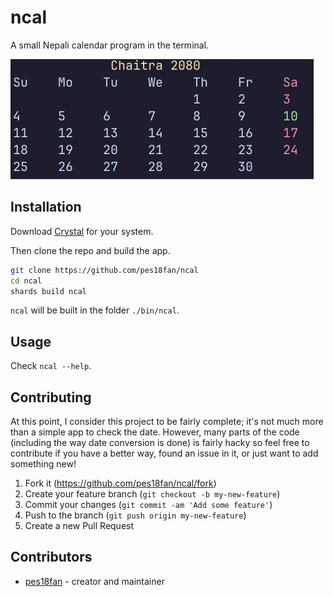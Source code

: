# ncal

A small Nepali calendar program in the terminal.

<img src="./assets/ncal.png" alt="ncal open in WezTerm" />

## Installation

Download [Crystal](https://crystal-lang.org) for your system.

Then clone the repo and build the app.

```bash
git clone https://github.com/pes18fan/ncal
cd ncal
shards build ncal
```

`ncal` will be built in the folder `./bin/ncal`.

## Usage

Check `ncal --help`.

## Contributing

At this point, I consider this project to be fairly complete; it's not much more
than a simple app to check the date. However, many parts of the code (including
the way date conversion is done) is fairly hacky so feel free to contribute if you
have a better way, found an issue in it, or just want to add something new!

1. Fork it (<https://github.com/pes18fan/ncal/fork>)
2. Create your feature branch (`git checkout -b my-new-feature`)
3. Commit your changes (`git commit -am 'Add some feature'`)
4. Push to the branch (`git push origin my-new-feature`)
5. Create a new Pull Request

## Contributors

- [pes18fan](https://github.com/pes18fan) - creator and maintainer
